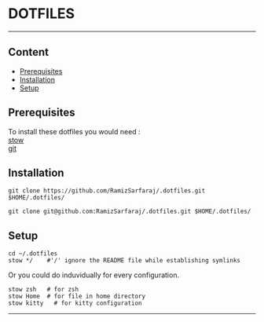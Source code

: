 # DOTFILES

---

## Content

- [Prerequisites](#Prerequisites)
- [Installation](#Installation)
- [Setup](#Setup)

## Prerequisites

To install these dotfiles you would need :<br>
[stow](https://www.gnu.org/software/stow/) <br>
[git](https://git-scm.com/)

## Installation

```clone
git clone https://github.com/RamizSarfaraj/.dotfiles.git $HOME/.dotfiles/
```

```
git clone git@github.com:RamizSarfaraj/.dotfiles.git $HOME/.dotfiles/
```

## Setup

```setup
cd ~/.dotfiles
stow */    #'/' ignore the README file while establishing symlinks
```

Or you could do induvidually for every configuration.

```example
stow zsh   # for zsh
stow Home  # for file in home directory
stow kitty   # for kitty configuration
```

---
